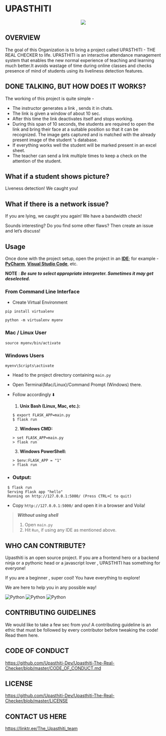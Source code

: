 # UPASTHITI

<p align="center">
 <img src="Logo/Upasthiti.gif" /> <br>
 </p>

## OVERVIEW




The goal of this Organization is to bring a project called UPASTHITI - THE REAL CHECKER to life. UPASTHITI is an interactive attendance management system that enables the new normal experience of teaching and learning much better.It avoids wastage of time during online classes and checks presence of mind of students using its liveliness detection features.

## DONE TALKING, BUT HOW DOES IT WORKS?

The working of this project is quite simple - 

- The instructor generates a link , sends it in chats. 
- The link is given a window of about 10 sec. 
- After this time the link deactivates itself and stops working.
- During this span of 10 seconds, the students are required to open the link and bring their face at a suitable position so that it can be recognized. The image gets captured and is matched with the already present image of the student 's database. 
- If everything works well the student will be marked present in an excel sheet. 
- The teacher can send a link multiple times to keep a check on the attention of the student.

## What if a student shows picture?
Liveness detection! We caught you!

## What if there is a network issue?
If you are lying, we caught you again! We have a bandwidth check!

Sounds interesting? Do you find some other flaws? Then create an issue and let’s discuss!

## Usage

Once done with the project setup, open the project in an [**IDE**](https://wiki.python.org/moin/IntegratedDevelopmentEnvironments); for example - [**PyCharm**](https://www.jetbrains.com/pycharm/), [**Visual Studio Code**](https://code.visualstudio.com/), etc.


**NOTE** : ***Be sure to select appropriate interpreter. Sometimes it may get deselected.***

### From Command Line Interface

* Create Virtual Environment
```
pip install virtualenv

python -m virtualenv myenv
```
### Mac / Linux User
```
source myenv/bin/activate
```
### Windows Users
```
myenv\Scripts\activate
```

* Head to the project directory containing ```main.py```

* Open Terminal(Mac/Linux)/Command Prompt (Windows) there.

* Follow accordingly :arrow_down:

  1. **Unix Bash (Linux, Mac, etc.):**
  ```
  $ export FLASK_APP=main.py
  $ flask run
  ```
  2. **Windows CMD:**
  ```
  > set FLASK_APP=main.py
  > flask run
  ```
  3. **Windows PowerShell:**
   ```
  > $env:FLASK_APP = "1"
  > flask run
  ```
* ### Output:
```
 $ flask run
 Serving Flask app "hello"
 Running on http://127.0.0.1:5000/ (Press CTRL+C to quit)
```

 * Copy `http://127.0.0.1:5000/` and open it in a browser and Voila!

> ***Without using shell***
> 1. Open `main.py`
> 2. Hit `Run`, if using any IDE as mentioned above.

## WHO CAN CONTRIBUTE? 
Upasthiti is an open source project. If you are a frontend hero or a backend ninja or  a pythonic head or a javascript lover , UPASTHITI has something for everyone!

If you are a beginner , super cool! You have everything to explore!

We are here to help you in any possible way!


![Python](https://forthebadge.com/images/badges/made-with-python.svg) ![Python](https://forthebadge.com/images/badges/made-with-javascript.svg) ![Python](https://forthebadge.com/images/badges/open-source.svg) 
## CONTRIBUTING GUIDELINES
We would like to take a few sec from you! 
A contributing guideline is an ethic that must be followed by every contributor before tweaking the code!
Read them here.

## CODE OF CONDUCT 
https://github.com/Upasthiti-Dev/Upasthiti-The-Real-Checker/blob/master/CODE_OF_CONDUCT.md

## LICENSE
https://github.com/Upasthiti-Dev/Upasthiti-The-Real-Checker/blob/master/LICENSE

## CONTACT US HERE
https://linktr.ee/The_Upasthiti_team
